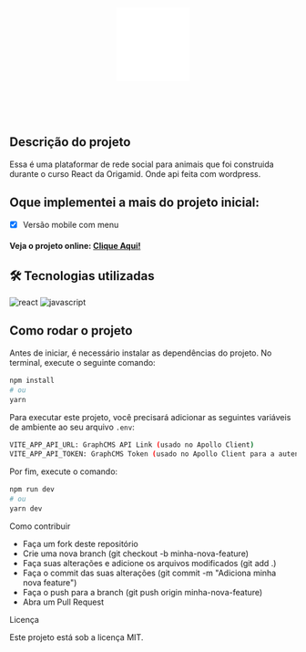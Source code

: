<br/>
<div align="center">

  <img src="./preview/logo.png" width="130" alt="Pets">

<br/></div>
<br/>


## Descrição do projeto

Essa é uma plataformar de rede social para animais que foi construida durante o curso React da Origamid. Onde api feita com wordpress. 

## Oque implementei a mais do projeto inicial:
- [x] Versão mobile com menu


#### Veja o projeto online: [Clique Aqui!](https://pets-app.vercel.app)


## 🛠 Tecnologias utilizadas

![react][react] ![javascript][javascript]

[react]: https://img.shields.io/badge/react-1E4174?style=for-the-badge&logo=react&logoColor=white

[javascript]: https://img.shields.io/badge/javascript-1E4174?style=for-the-badge&logo=javascript&logoColor=white



## Como rodar o projeto

Antes de iniciar, é necessário instalar as dependências do projeto. No terminal, execute o seguinte comando:

```bash
npm install
# ou
yarn

```
Para executar este projeto, você precisará adicionar as seguintes variáveis de ambiente ao seu arquivo `.env`:

```bash
VITE_APP_API_URL: GraphCMS API Link (usado no Apollo Client)
VITE_APP_API_TOKEN: GraphCMS Token (usado no Apollo Client para a autenticação da api)
```

Por fim, execute o comando:

```bash
npm run dev
# ou
yarn dev
```

Como contribuir

- Faça um fork deste repositório
- Crie uma nova branch (git checkout -b minha-nova-feature)
- Faça suas alterações e adicione os arquivos modificados (git add .)
- Faça o commit das suas alterações (git commit -m "Adiciona minha nova feature")
- Faça o push para a branch (git push origin minha-nova-feature)
- Abra um Pull Request

Licença

Este projeto está sob a licença MIT.
